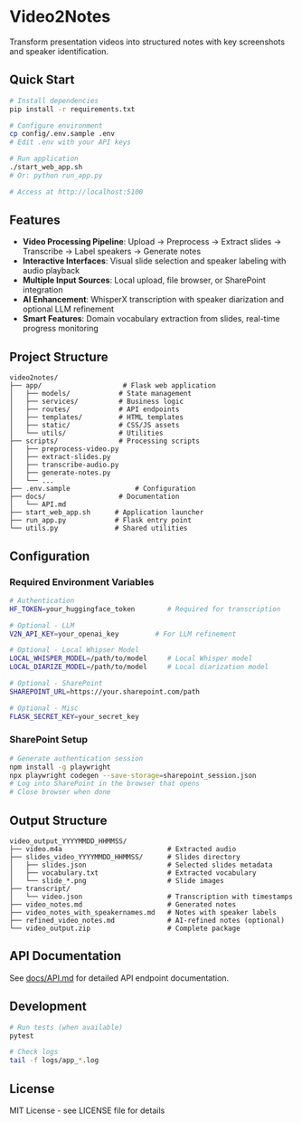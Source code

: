 # Video2Notes

Transform presentation videos into structured notes with key screenshots and speaker identification.

## Quick Start

```bash
# Install dependencies
pip install -r requirements.txt

# Configure environment
cp config/.env.sample .env
# Edit .env with your API keys

# Run application
./start_web_app.sh
# Or: python run_app.py

# Access at http://localhost:5100
```

## Features

- **Video Processing Pipeline**: Upload → Preprocess → Extract slides → Transcribe → Label speakers → Generate notes
- **Interactive Interfaces**: Visual slide selection and speaker labeling with audio playback
- **Multiple Input Sources**: Local upload, file browser, or SharePoint integration
- **AI Enhancement**: WhisperX transcription with speaker diarization and optional LLM refinement
- **Smart Features**: Domain vocabulary extraction from slides, real-time progress monitoring

## Project Structure

```
video2notes/
├── app/                    # Flask web application
│   ├── models/            # State management
│   ├── services/          # Business logic
│   ├── routes/            # API endpoints
│   ├── templates/         # HTML templates
│   ├── static/            # CSS/JS assets
│   └── utils/             # Utilities
├── scripts/               # Processing scripts
│   ├── preprocess-video.py
│   ├── extract-slides.py
│   ├── transcribe-audio.py
│   ├── generate-notes.py
│   └── ...
├── .env.sample                # Configuration  
├── docs/                  # Documentation
│   └── API.md            
├── start_web_app.sh      # Application launcher
├── run_app.py            # Flask entry point
└── utils.py              # Shared utilities
```

## Configuration

### Required Environment Variables

```bash
# Authentication
HF_TOKEN=your_huggingface_token        # Required for transcription

# Optional - LLM
V2N_API_KEY=your_openai_key         # For LLM refinement

# Optional - Local Whipser Model
LOCAL_WHISPER_MODEL=/path/to/model     # Local Whisper model
LOCAL_DIARIZE_MODEL=/path/to/model     # Local diarization model

# Optional - SharePoint
SHAREPOINT_URL=https://your.sharepoint.com/path

# Optional - Misc
FLASK_SECRET_KEY=your_secret_key
```

### SharePoint Setup

```bash
# Generate authentication session
npm install -g playwright
npx playwright codegen --save-storage=sharepoint_session.json
# Log into SharePoint in the browser that opens
# Close browser when done
```

## Output Structure

```
video_output_YYYYMMDD_HHMMSS/
├── video.m4a                          # Extracted audio
├── slides_video_YYYYMMDD_HHMMSS/      # Slides directory
│   ├── slides.json                    # Selected slides metadata
│   ├── vocabulary.txt                 # Extracted vocabulary
│   └── slide_*.png                    # Slide images
├── transcript/
│   └── video.json                     # Transcription with timestamps
├── video_notes.md                     # Generated notes
├── video_notes_with_speakernames.md   # Notes with speaker labels
├── refined_video_notes.md             # AI-refined notes (optional)
└── video_output.zip                   # Complete package
```

## API Documentation

See [docs/API.md](docs/API.md) for detailed API endpoint documentation.

## Development

```bash
# Run tests (when available)
pytest

# Check logs
tail -f logs/app_*.log
```

## License

MIT License - see LICENSE file for details
